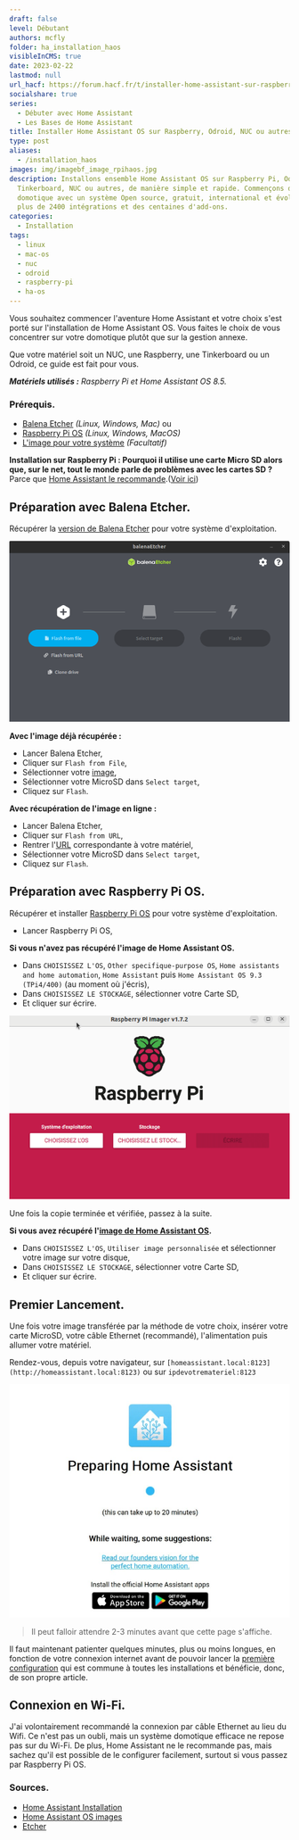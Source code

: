 ```yaml
---
draft: false
level: Débutant
authors: mcfly
folder: ha_installation_haos
visibleInCMS: true
date: 2023-02-22
lastmod: null
url_hacf: https://forum.hacf.fr/t/installer-home-assistant-sur-raspberry-pi-ou-autre-sbc-via-hassos/201
socialshare: true
series:
  - Débuter avec Home Assistant
  - Les Bases de Home Assistant
title: Installer Home Assistant OS sur Raspberry, Odroid, NUC ou autres
type: post
aliases:
  - /installation_haos
images: img/imagebf_image_rpihaos.jpg
description: Installons ensemble Home Assistant OS sur Raspberry Pi, Odroid,
  Tinkerboard, NUC ou autres, de manière simple et rapide. Commençons dans la
  domotique avec un système Open source, gratuit, international et évolutif avec
  plus de 2400 intégrations et des centaines d'add-ons.
categories:
  - Installation
tags:
  - linux
  - mac-os
  - nuc
  - odroid
  - raspberry-pi
  - ha-os
---
```

Vous souhaitez commencer l'aventure Home Assistant et votre choix s'est porté sur l'installation de Home Assistant OS. Vous faites le choix de vous concentrer sur votre domotique plutôt que sur la gestion annexe.

Que votre matériel soit un NUC, une Raspberry, une Tinkerboard ou un Odroid, ce guide est fait pour vous.

***Matériels utilisés :*** *Raspberry Pi et Home Assistant OS 8.5.*

### Prérequis.

* [Balena Etcher](https://www.balena.io/etcher/) *(Linux, Windows, Mac)* ou
* [Raspberry Pi OS](https://www.raspberrypi.com/software/) *(Linux, Windows, MacOS)*
* [L'image pour votre système](https://github.com/home-assistant/operating-system/releases) *(Facultatif)*

**Installation sur Raspberry Pi : Pourquoi il utilise une carte Micro SD alors que, sur le net, tout le monde parle de problèmes avec les cartes SD ?** Parce que [Home Assistant le recommande](https://www.home-assistant.io/common-tasks/os/#using-external-data-disk).([Voir ici](/blog/ha_installation_premier_lancement/#déplacer-les-données-utilisateurs-facultatif))

## Préparation avec Balena Etcher.
Récupérer la [version de Balena Etcher](https://www.balena.io/etcher/) pour votre système d'exploitation.

![Image de l'interface de Balena Etcher](img/balena-etcher.png "Interface de Balena Etcher")

**Avec l'image déjà récupérée :**
* Lancer Balena Etcher,
* Cliquer sur `Flash from File`,
* Sélectionner votre [image](https://github.com/home-assistant/operating-system/releases),
* Sélectionner votre MicroSD dans `Select target`,
* Cliquez sur `Flash`.

**Avec récupération de l'image en ligne :**
* Lancer Balena Etcher,
* Cliquer sur `Flash from URL`,
* Rentrer l'[URL](https://www.home-assistant.io/installation/raspberrypi#write-the-image-to-your-boot-media) correspondante à votre matériel,
* Sélectionner votre MicroSD dans `Select target`,
* Cliquez sur `Flash`.

## Préparation avec Raspberry Pi OS.
Récupérer et installer [Raspberry Pi OS](https://www.raspberrypi.com/software/) pour votre système d'exploitation.

* Lancer Raspberry Pi OS,

**Si vous n'avez pas récupéré l'image de Home Assistant OS.**
* Dans `CHOISISSEZ L'OS`, `Other specifique-purpose OS`, `Home assistants and home automation`, `Home Assistant` puis `Home Assistant OS 9.3 (TPi4/400)` (au moment où j'écris),
* Dans `CHOISISSEZ LE STOCKAGE`, sélectionner votre Carte SD,
* Et cliquer sur écrire.

![Interface de Raspberry Pi Imager](img/installation_home_assistant_raspberrypi_imager.gif "Interface de Raspberry Pi Imager")

Une fois la copie terminée et vérifiée, passez à la suite.

**Si vous avez récupéré l'[image de Home Assistant OS](https://github.com/home-assistant/operating-system/releases).**
* Dans `CHOISISSEZ L'OS`, `Utiliser image personnalisée` et sélectionner votre image sur votre disque,
* Dans `CHOISISSEZ LE STOCKAGE`, sélectionner votre Carte SD,
* Et cliquer sur écrire.

## Premier Lancement.
Une fois votre image transférée par la méthode de votre choix, insérer votre carte MicroSD, votre câble Ethernet (recommandé), l'alimentation puis allumer votre matériel.

Rendez-vous, depuis votre navigateur, sur `[homeassistant.local:8123](http://homeassistant.local:8123)` ou sur `ipdevotremateriel:8123`

![Image d'attente du premier lancement de Home Assistant](img/installation_prepring_home_assistant-1-.jpg "Écran d'attente lors du premier lancement de Home Assistant")

> Il peut falloir attendre 2-3 minutes avant que cette page s'affiche.

Il faut maintenant patienter quelques minutes, plus ou moins longues, en fonction de votre connexion internet avant de pouvoir lancer la [première configuration](/ha_installation_premier_lancement) qui est commune à toutes les installations et bénéficie, donc, de son propre article.

## Connexion en Wi-Fi.

J'ai volontairement recommandé la connexion par câble Ethernet au lieu du Wifi. Ce n'est pas un oubli, mais un système domotique efficace ne repose pas sur du Wi-Fi. De plus, Home Assistant ne le recommande pas, mais sachez qu'il est possible de le configurer facilement, surtout si vous passez par Raspberry Pi OS.

### Sources.

* [Home Assistant Installation](https://www.home-assistant.io/hassio/installation/)
* [Home Assistant OS images](https://github.com/home-assistant/operating-system/releases)
* [Etcher](https://www.balena.io/etcher/)